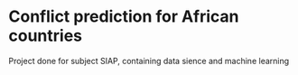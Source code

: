 # Conflict prediction for African countries
Project done for subject SIAP, containing data sience and machine learning
